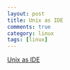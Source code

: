 ```yaml
---
layout: post
title: Unix as IDE
comments: true
category: linux
tags: [linux]
---
```




[Unix as IDE](https://sanctum.geek.nz/arabesque/series/unix-as-ide/)
